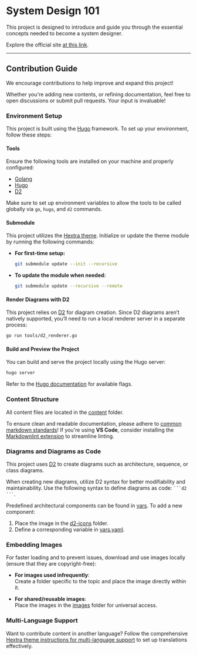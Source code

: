 
# System Design 101

This project is designed to introduce and guide you through the essential concepts needed to become a system designer.

Explore the official site [at this link](https://link1905.github.io/system-design-101).

---

## Contribution Guide

We encourage contributions to help improve and expand this project!

Whether you're adding new contents, or refining documentation,
feel free to open discussions or submit pull requests.
Your input is invaluable!

### Environment Setup

This project is built using the [Hugo](https://gohugo.io/) framework.
To set up your environment, follow these steps:

#### Tools

Ensure the following tools are installed on your machine and properly configured:

- [Golang](https://go.dev/)  
- [Hugo](https://gohugo.io/)  
- [D2](https://d2lang.com/)  

Make sure to set up environment variables to allow the tools to be called globally via `go`, `hugo`, and `d2` commands.

#### Submodule

This project utilizes the [Hextra theme](themes/hextra/). Initialize or update the theme module by running the following commands:

- **For first-time setup:**  

  ```bash
  git submodule update --init --recursive
  ```

- **To update the module when needed:**  

  ```bash
  git submodule update --recursive --remote
  ```

#### Render Diagrams with D2

This project relies on [D2](https://d2lang.com/) for diagram creation. Since D2 diagrams aren’t natively supported, you’ll need to run a local renderer server in a separate process:  

```bash
go run tools/d2_renderer.go
```

#### Build and Preview the Project

You can build and serve the project locally using the Hugo server:

```bash
hugo server
```

Refer to the [Hugo documentation](https://gohugo.io/commands/hugo_server/) for available flags.

### Content Structure

All content files are located in the [content](content/) folder.

To ensure clean and readable documentation, please adhere to [common markdown standards](https://github.com/markdownlint/markdownlint)!
If you're using **VS Code**, consider installing the [Markdownlint extension](https://marketplace.visualstudio.com/items?itemName=DavidAnson.vscode-markdownlint) to streamline linting.

### Diagrams and Diagrams as Code

This project uses [D2](https://d2lang.com/) to create diagrams such as architecture, sequence, or class diagrams.

When creating new diagrams, utilize D2 syntax for better modifiability and maintainability. Use the following syntax to define diagrams as code: ` ```d2 ``` `.

Predefined architectural components can be found in [vars](data/vars.yaml). To add a new component:

1. Place the image in the [d2-icons](static/d2-icons/) folder.  
2. Define a corresponding variable in [vars.yaml](data/vars.yaml).  

### Embedding Images

For faster loading and to prevent issues, download and use images locally (ensure that they are copyright-free):

- **For images used infrequently**:  
  Create a folder specific to the topic and place the image directly within it.
  
- **For shared/reusable images**:  
  Place the images in the [images](static/images/) folder for universal access.

### Multi-Language Support

Want to contribute content in another language? Follow the comprehensive [Hextra theme instructions for multi-language support](https://imfing.github.io/hextra/docs/advanced/multi-language/) to set up translations effectively.
